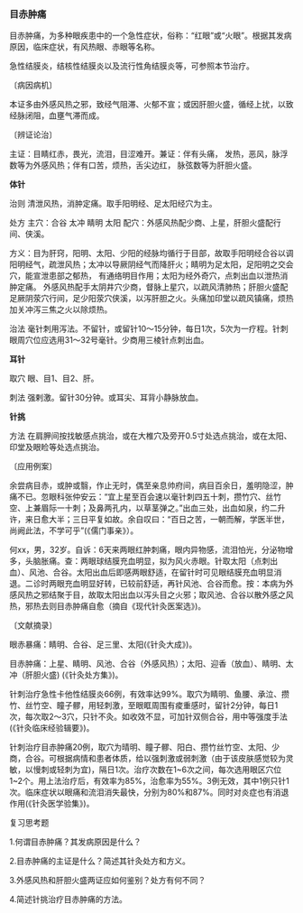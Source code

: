 ### 目赤肿痛

目赤肿痛，为多种眼疾患中的一个急性症状，俗称：“红眼”或“火眼”。根据其发病原因，临床症状，有风热眼、赤眼等名称。

急性结膜炎，结核性结膜炎以及流行性角结膜炎等，可参照本节治疗。

〔病因病机〕

本证多由外感风热之邪，致经气阻滞、火郁不宣；或因肝胆火盛，循经上扰，以致经脉闭阻，血壅气滞而成。

〔辨证论治〕

主证：目睛红赤，畏光，流泪，目涩难开。兼证：伴有头痛， 发热，恶风，脉浮数等为外感风热；伴有口苦，烦热，舌尖边红， 脉弦数等为肝胆火盛。

**体针**

治则  清泄风热，消肿定痛。取手阳明经、足太阳经穴为主。

处方  主穴：合谷   太冲   睛明   太阳   配穴：外感风热配少商、上星，肝胆火盛配行间、侠溪。

方义：目为肝窍，阳明、太阳、少阳的经脉均循行于目部，故取手阳明经合谷以调阳明经气，疏泄风热；太冲以导厥阴经气而降肝火；睛明为足太阳，足阳明之交会穴，能宣泄患部之郁热， 有通络明目作用；太阳为经外奇穴，点刺出血以泄热消肿定痛。 外感风热配手太阴井穴少商，督脉上星穴，以疏风清肺热；肝胆火盛配足厥阴荥穴行间，足少阳荥穴侠溪，以泻肝胆之火。头痛加印堂以疏风镇痛，烦热加关冲泻三焦之火以除烦热。

治法  毫针刺用泻法。不留针，或留针10〜15分钟，每日1次，5次为一疗程。针刺眼周穴位应选用31〜32号毫针。少商用三棱针点刺出血。

**耳针**

取穴     眼、目1、目2、肝。

刺法     强剌激。留针30分钟。或耳尖、耳背小静脉放血。

**针挑**

方法  在肩胛间按找敏感点挑治，或在大椎穴及旁开0.5寸处选点挑治，或在太阳、印堂及眼睑等处选点挑治。

〔应用例案〕

余尝病目赤，或肿或翳，作止无时，偶至亲息帅府间，病目百余日，羞明隐涩，肿痛不已。忽眼科张仲安云：“宜上星至百会速以毫针刺四五十刺，攒竹穴、丝竹空、上兼眉际一十刺；及鼻两孔内，以草茎弹之。”出血三处，出血如泉，约二升许，来日愈大半；三日平复如故。余自叹曰：“百日之苦，一朝而解，学医半世，尚阙此法，不学可乎”(《儒门事亲》）。

何xx，男，32岁。自诉：6天来两眼红肿刺痛，眼内异物感，流泪怕光，分泌物增多，头脑胀痛。查：两眼球结膜充血明显，拟为风火赤眼。针取太阳（点刺出血）、风池、合谷。太阳出血后即感两眼舒适，在留针时可见眼结膜充血明显消退。二诊时两眼充血明显好转，已较前舒适，再针风池、合谷而愈。按：本病为外感风热之邪结聚于目，故取太阳出血以泻头目之火邪；取风池、合谷以散外感之风热，邪热去则目赤肿痛自愈（摘自《现代针灸医案选》)。

〔文献摘录〕

眼赤暴痛：睛明、合谷、足三里、太阳(《针灸大成》)。

目赤肿痛：上星、睛明、风池、合谷（外感风热）；太阳、迎香（放血）、睛明、太冲（肝胆火盛) (《针灸处方集》)。

针刺治疗急性卡他性结膜炎66例，有效率达99%。取穴为睛明、鱼腰、承泣、攒竹、丝竹空、瞳子髎，用轻刺激，至眼眶周围有痠重感时，留针2分钟，每日1次，每次取2〜3穴，只针不灸。如收效不显，可加针双侧合谷，用中等强度手法(《针灸临床经验辑要》)。

针刺治疗目赤肿痛20例，取穴为晴明、瞳子髎、阳白、攒竹丝竹空、太阳、少商，合谷。可根据病情和患者体质，给以强刺激或弱刺激（由于该皮肤感觉较为灵敏，以慢刺或轻刺为宜)，隔日1次。治疗次数在1~6次之间，每次选用眼区穴位1~2个。用上法治疗后，有效率为85%，治愈率为55%。3例无效，其中1例只针1次。临床症状以眼痛和流泪消失最快，分别为80%和87%。同时对炎症也有消退作用(《针灸医学验集》)。

复习思考题

1.何谓目赤肿痛？其发病原因是什么？

2.目赤肿痛的主证是什么？简述其针灸处方和方义。

3.外感风热和肝胆火盛两证应如何鉴别？处方有何不同？

4.简述针挑治疗目赤肿痛的方法。
